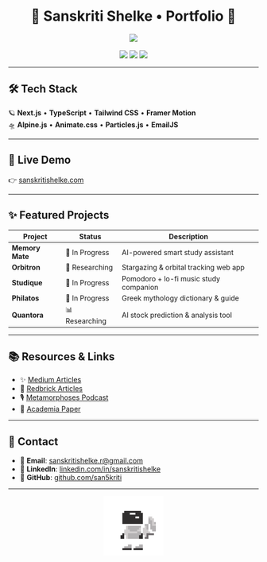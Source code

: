 <h1 align="center">🚀 Sanskriti Shelke • Portfolio 🚀</h1>

<p align="center">
  <img src="https://readme-typing-svg.herokuapp.com/?lines= AI%20%7C%20ML%20%7C%20Full%20Stack%20Developer;Crafting%20Solutions%20with%20Tech%20%26%20Creativity%20✨&center=true&size=24">
</p>

<p align="center">
  <a href="https://sanskritishelke.com"><img src="https://img.shields.io/badge/🌐%20Visit%20Live%20Site-6c87ea?style=for-the-badge"></a>
  <a href="https://github.com/san5kriti"><img src="https://img.shields.io/badge/GitHub-100000?style=for-the-badge&logo=github&logoColor=white&color=6c87ea"></a>
  <a href="mailto:sanskritishelke.r@gmail.com"><img src="https://img.shields.io/badge/Contact%20Me-6c87ea?style=for-the-badge&logo=gmail&logoColor=white"></a>
</p>

---

## 🛠️ Tech Stack

🪐 **Next.js** • **TypeScript** • **Tailwind CSS** • **Framer Motion**  
🛸 **Alpine.js** • **Animate.css** • **Particles.js** • **EmailJS**

---

## 🚀 Live Demo

👉 [sanskritishelke.com](https://sanskritishelke.com)

---

## ✨ Featured Projects

| Project        | Status      | Description                                      |
|----------------|-------------|--------------------------------------------------|
| **Memory Mate**   | 🚀 In Progress  | AI-powered smart study assistant                   |
| **Orbitron**      | 🔭 Researching  | Stargazing & orbital tracking web app              |
| **Studique**      | 📑 In Progress  | Pomodoro + lo-fi music study companion             |
| **Philatos**      | 📑 In Progress  | Greek mythology dictionary & guide                 |
| **Quantora**      | 📊 Researching  | AI stock prediction & analysis tool                |

---

## 📚 Resources & Links

- ✨ [Medium Articles](https://medium.com/@san5kriti)  
- 🔭 [Redbrick Articles](https://www.redbrick.me/author/sanskriti/)  
- 🎙️ [Metamorphoses Podcast](https://open.spotify.com/show/5FbN4lYxZUKf6oTQiBFSe3)  
- 📄 [Academia Paper](https://www.academia.edu/117276738/Pythons_Influence_On_The_Development_Of_Other_Programming_Languages)

---

## 💌 Contact

- 📧 **Email**: [sanskritishelke.r@gmail.com](mailto:sanskritishelke.r@gmail.com)  
- 💼 **LinkedIn**: [linkedin.com/in/sanskritishelke](https://www.linkedin.com/in/sanskritishelke/)  
- 🖤 **GitHub**: [github.com/san5kriti](https://github.com/san5kriti)

---

<p align="center">
  <img src="https://raw.githubusercontent.com/san5kriti/portfolio-website/main/public/astronaut.gif" width="120px" alt="astro gif" />
</p>
